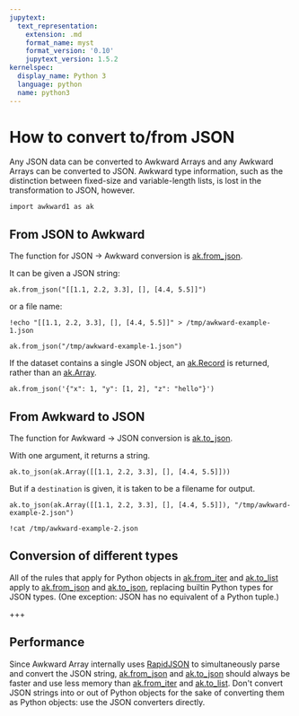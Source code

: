 ```yaml
---
jupytext:
  text_representation:
    extension: .md
    format_name: myst
    format_version: '0.10'
    jupytext_version: 1.5.2
kernelspec:
  display_name: Python 3
  language: python
  name: python3
---
```


How to convert to/from JSON
===========================

Any JSON data can be converted to Awkward Arrays and any Awkward Arrays can be converted to JSON. Awkward type information, such as the distinction between fixed-size and variable-length lists, is lost in the transformation to JSON, however.

```{code-cell} ipython3
import awkward1 as ak
```

From JSON to Awkward
--------------------

The function for JSON → Awkward conversion is [ak.from_json](https://awkward-array.readthedocs.io/en/latest/_auto/ak.from_json.html).

It can be given a JSON string:

```{code-cell} ipython3
ak.from_json("[[1.1, 2.2, 3.3], [], [4.4, 5.5]]")
```

or a file name:

```{code-cell} ipython3
!echo "[[1.1, 2.2, 3.3], [], [4.4, 5.5]]" > /tmp/awkward-example-1.json
```

```{code-cell} ipython3
ak.from_json("/tmp/awkward-example-1.json")
```

If the dataset contains a single JSON object, an [ak.Record](https://awkward-array.readthedocs.io/en/latest/_auto/ak.Record.html) is returned, rather than an [ak.Array](https://awkward-array.readthedocs.io/en/latest/_auto/ak.Array.html).

```{code-cell} ipython3
ak.from_json('{"x": 1, "y": [1, 2], "z": "hello"}')
```

From Awkward to JSON
--------------------

The function for Awkward → JSON conversion is [ak.to_json](https://awkward-array.readthedocs.io/en/latest/_auto/ak.to_json.html).

With one argument, it returns a string.

```{code-cell} ipython3
ak.to_json(ak.Array([[1.1, 2.2, 3.3], [], [4.4, 5.5]]))
```

But if a `destination` is given, it is taken to be a filename for output.

```{code-cell} ipython3
ak.to_json(ak.Array([[1.1, 2.2, 3.3], [], [4.4, 5.5]]), "/tmp/awkward-example-2.json")
```

```{code-cell} ipython3
!cat /tmp/awkward-example-2.json
```

Conversion of different types
-----------------------------

All of the rules that apply for Python objects in [ak.from_iter](https://awkward-array.readthedocs.io/en/latest/_auto/ak.from_iter.html) and [ak.to_list](https://awkward-array.readthedocs.io/en/latest/_auto/ak.to_list.html) apply to [ak.from_json](https://awkward-array.readthedocs.io/en/latest/_auto/ak.from_json.html) and [ak.to_json](https://awkward-array.readthedocs.io/en/latest/_auto/ak.to_json.html), replacing builtin Python types for JSON types. (One exception: JSON has no equivalent of a Python tuple.)

+++

Performance
-----------

Since Awkward Array internally uses [RapidJSON](https://rapidjson.org/) to simultaneously parse and convert the JSON string, [ak.from_json](https://awkward-array.readthedocs.io/en/latest/_auto/ak.from_json.html) and [ak.to_json](https://awkward-array.readthedocs.io/en/latest/_auto/ak.to_json.html) should always be faster and use less memory than [ak.from_iter](https://awkward-array.readthedocs.io/en/latest/_auto/ak.from_iter.html) and [ak.to_list](https://awkward-array.readthedocs.io/en/latest/_auto/ak.to_list.html). Don't convert JSON strings into or out of Python objects for the sake of converting them as Python objects: use the JSON converters directly.
